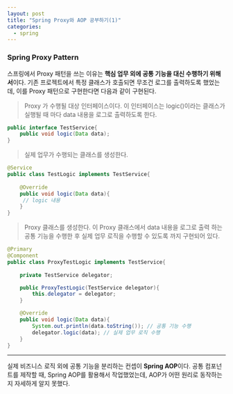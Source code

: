 ```yaml
---
layout: post
title: "Spring Proxy와 AOP 공부하기(1)"
categories:
  - spring
---
```


### Spring Proxy Pattern
스프링에서 Proxy 패턴을 쓰는 이유는 **핵심 업무 외에 공통 기능을 대신 수행하기 위해서**이다.
기존 프로젝트에서 특정 클래스가 호출되면 무조건 로그를 출력하도록 했었는데, 이를 Proxy 패턴으로 구현한다면 다음과 같이 구현된다.

> Proxy 가 수행될 대상 인터페이스이다. 이 인터페이스는 logic()이라는 클래스가 실행될 때 마다 data 내용을 로그로 출력하도록 한다.

```java
public interface TestService{
    public void logic(Data data);
}
```

> 실제 업무가 수행되는 클래스를 생성한다.

```java
@Service
public class TestLogic implements TestService{
    
    @Override
    public void logic(Data data){
     // logic 내용
    }
}
```

> Proxy 클래스를 생성한다. 이 Proxy 클래스에서 data 내용을 로그로 출력 하는 공통 기능을 수행한 후 실제 업무 로직을 수행할 수 있도록 까지 구현되어 있다.

```java
@Primary
@Component
public class ProxyTestLogic implements TestService{
    
    private TestService delegator;

    public ProxyTestLogic(TestService delegator){
        this.delegator = delegator;
    }

    @Override
    public void logic(Data data){
        System.out.println(data.toString()); // 공통 기능 수행
        delegator.logic(data); // 실제 업무 로직 수행 
    }
}
```
---

실제 비즈니스 로직 외에 공통 기능을 분리하는 컨셉이 **Spring AOP**이다. 공통 컴포넌트를 제작할 때, Spring AOP를 활용해서 작업했었는데, 
AOP가 어떤 원리로 동작하는지 자세하게 알지 못했다.

